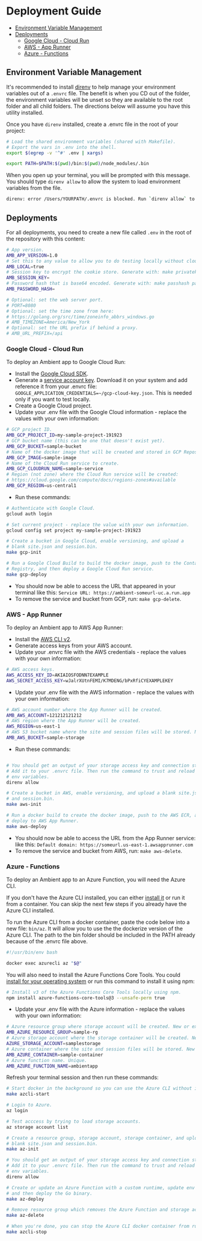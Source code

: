 # Deployment Guide <!-- omit in toc -->

- [Environment Variable Management](#environment-variable-management)
- [Deployments](#deployments)
  - [Google Cloud - Cloud Run](#google-cloud---cloud-run)
  - [AWS - App Runner](#aws---app-runner)
  - [Azure - Functions](#azure---functions)

## Environment Variable Management

It's recommended to install [direnv](https://direnv.net/docs/installation.html) to help manage your environment variables out of a `.envrc` file. The benefit is when you CD out of the folder, the environment variables will be unset so they are available to the root folder and all child folders. The directions below will assume you have this utility installed.

Once you have `direnv` installed, create a .envrc file in the root of your project:

```bash
# Load the shared environment variables (shared with Makefile).
# Export the vars in .env into the shell.
export $(egrep -v '^#' .env | xargs)

export PATH=$PATH:$(pwd)/bin:$(pwd)/node_modules/.bin
```

When you open up your terminal, you will be prompted with this message. You should type `direnv allow` to allow the system to load environment variables from the file.

```bash
direnv: error /Users/YOURPATH/.envrc is blocked. Run `direnv allow` to approve its content
```

## Deployments

For all deployments, you need to create a new file called `.env` in the root of the repository with this content:

```bash
# App version.
AMB_APP_VERSION=1.0
# Set this to any value to allow you to do testing locally without cloud access.
AMB_LOCAL=true
# Session key to encrypt the cookie store. Generate with: make privatekey
AMB_SESSION_KEY=
# Password hash that is base64 encoded. Generate with: make passhash passwordhere
AMB_PASSWORD_HASH=

# Optional: set the web server port.
# PORT=8080
# Optional: set the time zone from here:
# https://golang.org/src/time/zoneinfo_abbrs_windows.go
# AMB_TIMEZONE=America/New_York
# Optional: set the URL prefix if behind a proxy.
# AMB_URL_PREFIX=/api
```

### Google Cloud - Cloud Run

To deploy an Ambient app to Google Cloud Run:

- Install the [Google Cloud SDK](https://cloud.google.com/sdk/docs/install).
- Generate a [service account key](https://console.cloud.google.com/apis/credentials/serviceaccountkey). Download it on your system and add reference it from your .envrc file: `GOOGLE_APPLICATION_CREDENTIALS=~/gcp-cloud-key.json`. This is needed only if you want to test locally.
- Create a Google Cloud project.
- Update your .env file with the Google Cloud information - replace the values with your own information:

```bash
# GCP project ID.
AMB_GCP_PROJECT_ID=my-sample-project-191923
# GCP bucket name (this can be one that doesn't exist yet).
AMB_GCP_BUCKET=sample-bucket
# Name of the docker image that will be created and stored in GCP Repository.
AMB_GCP_IMAGE=sample-image
# Name of the Cloud Run service to create.
AMB_GCP_CLOUDRUN_NAME=sample-service
# Region (not zone) where the Cloud Run service will be created:
# https://cloud.google.com/compute/docs/regions-zones#available
AMB_GCP_REGION=us-central1
```

- Run these commands:

```bash
# Authenticate with Google Cloud.
gcloud auth login

# Set current project - replace the value with your own information.
gcloud config set project my-sample-project-191923

# Create a bucket in Google Cloud, enable versioning, and upload a
# blank site.json and session.bin.
make gcp-init

# Run a Google Cloud Build to build the docker image, push to the Container
# Registry, and then deploy a Google Cloud Run service.
make gcp-deploy
```

- You should now be able to access the URL that appeared in your terminal like this: `Service URL: https://ambient-someurl-uc.a.run.app`
- To remove the service and bucket from GCP, run: `make gcp-delete`.

### AWS - App Runner

To deploy an Ambient app to AWS App Runner:

- Install the [AWS CLI v2](https://docs.aws.amazon.com/cli/latest/userguide/install-cliv2.html).
- Generate access keys from your AWS account.
- Update your .envrc file with the AWS credentials - replace the values with your own information:

```bash
# AWS access keys.
AWS_ACCESS_KEY_ID=AKIAIOSFODNN7EXAMPLE
AWS_SECRET_ACCESS_KEY=wJalrXUtnFEMI/K7MDENG/bPxRfiCYEXAMPLEKEY
```

- Update your .env file with the AWS information - replace the values with your own information:

```bash
# AWS account number where the App Runner will be created.
AMB_AWS_ACCOUNT=121212121212
# AWS region where the App Runner will be created.
AWS_REGION=us-east-1
# AWS S3 bucket name where the site and session files will be stored. New or existing.
AMB_AWS_BUCKET=sample-storage
```

- Run these commands:

```bash

# You should get an output of your storage access key and connection string.
# Add it to your .envrc file. Then run the command to trust and reload the 
# env variables.
direnv allow

# Create a bucket in AWS, enable versioning, and upload a blank site.json
# and session.bin.
make aws-init

# Run a docker build to create the docker image, push to the AWS ECR, and then
# deploy to AWS App Runner.
make aws-deploy
```

- You should now be able to access the URL from the App Runner service: like this: `Default domain: https://someurl.us-east-1.awsapprunner.com`
- To remove the service and bucket from AWS, run: `make aws-delete`.

### Azure - Functions

To deploy an Ambient app to an Azure Function, you will need the Azure CLI.

If you don't have the Azure CLI installed, you can either [install it](https://docs.microsoft.com/en-us/cli/azure/install-azure-cli) or run it from a container. You can skip the next few steps if you already have the Azure CLI installed.

To run the Azure CLI from a docker container, paste the code below into a new file: `bin/az`. It will allow you to use the the dockerize version of the Azure CLI. The path to the bin folder should be included in the PATH already because of the .envrc file above.

```bash
#!/usr/bin/env bash

docker exec azurecli az "$@"
```

You will also need to install the Azure Functions Core Tools. You could [install for your operating system](https://docs.microsoft.com/en-us/azure/azure-functions/functions-run-local) or run this command to install it using npm:

```bash
# Install v3 of the Azure Functions Core Tools locally using npm.
npm install azure-functions-core-tools@3 --unsafe-perm true
```

- Update your .env file with the Azure information - replace the values with your own information:

```bash
# Azure resource group where storage account will be created. New or existing.
AMB_AZURE_RESOURCE_GROUP=sample-rg
# Azure storage account where the storage container will be created. New or existing. Unique.
AZURE_STORAGE_ACCOUNT=samplestorage
# Azure container where the site and session files will be stored. New or existing.
AMB_AZURE_CONTAINER=sample-container
# Azure function name. Unique.
AMB_AZURE_FUNCTION_NAME=ambientapp
```

Refresh your terminal session and then run these commands:

```bash
# Start docker in the background so you can use the Azure CLI without installing it.
make azcli-start

# Login to Azure.
az login

# Test acccess by trying to load storage accounts.
az storage account list

# Create a resource group, storage account, storage container, and upload a
# blank site.json and session.bin.
make az-init

# You should get an output of your storage access key and connection string.
# Add it to your .envrc file. Then run the command to trust and reload the 
# env variables.
direnv allow

# Create or update an Azure Function with a custom runtime, update env variables,
# and then deploy the Go binary.
make az-deploy

# Remove resource group which removes the Azure Function and storage account.
make az-delete

# When you're done, you can stop the Azure CLI docker container from running in the background.
make azcli-stop
```


